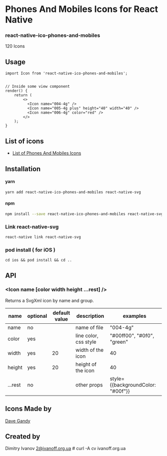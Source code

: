 # Phones And Mobiles Icons for React Native

### react-native-ico-phones-and-mobiles

120 Icons

## Usage

```
import Icon from 'react-native-ico-phones-and-mobiles';


// Inside some view component
render() {
    return (
        <>
          <Icon name="004-4g" />
          <Icon name="005-4g plus" height="40" width="40" />
          <Icon name="006-4g" color="red" />
        </>
    );
}

```

## List of icons

- [List of Phones And Mobiles Icons](http://ico.simpleness.org/pack/phones-and-mobiles)

## Installation

#### yarn

```bash
yarn add react-native-ico-phones-and-mobiles react-native-svg
```

#### npm

```bash
npm install --save react-native-ico-phones-and-mobiles react-native-svg
```

### Link react-native-svg

```bash
react-native link react-native-svg
```

### pod install ( for iOS )

```
cd ios && pod install && cd ..
```

## API

### <Icon name [color width height ...rest] />

Returns a SvgXml icon by name and group.

 name | optional | default value | description | examples
------|----------|---------------|-------------|---------
name | no |  | name of file | "004-4g"
color | yes | | line color, css style | "#00ff00", "#0f0", "green"
width | yes | 20 | width of the icon | 40
height | yes | 20 | height of the icon | 40
...rest | no | | other props | style={{backgroundColor: "#00f"}}

## Icons Made by

[Dave Gandy](https://www.flaticon.com/authors/dave-gandy)

## Created by

Dimitry Ivanov <2@ivanoff.org.ua> # curl -A cv ivanoff.org.ua

